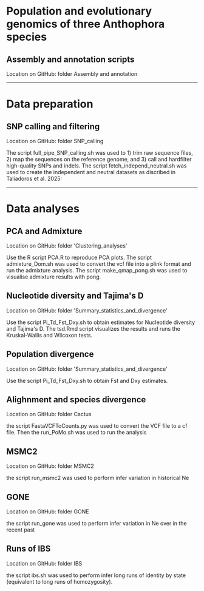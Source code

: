 # Population and evolutionary genomics of three Anthophora species



## Assembly and annotation scripts

Location on GitHub: folder Assembly and annotation

-----------------------------------------------------------------------------------------------------------------------------------------
# Data preparation

## SNP calling and filtering

Location on GitHub: folder SNP_calling

The script full_pipe_SNP_calling.sh was used to 1) trim raw sequence files, 2) map the sequences on the reference genome, and 3) call and hardfilter high-quality SNPs and indels.
The script fetch_independ_neutral.sh was used to create the independent and neutral datasets as discribed in Taliadoros et al. 2025:


----------------------------------------------------------------------------------------------------------------------------------------

# Data analyses

## PCA and Admixture
Location on GitHub: folder 'Clustering_analyses'

Use the R script PCA.R to reproduce PCA plots.
The script admixture_Dom.sh was used to convert the vcf file into a plink format and run the admixture analysis.
The script make_qmap_pong.sh was used to visualise admixture results with pong.


## Nucleotide diversity and Tajima's D
Location on GitHub: folder 'Summary_statistics_and_divergence'

Use the script Pi_Td_Fst_Dxy.sh to obtain estimates for Nucleotide diversity and Tajima's D. The tsd.Rmd script visualizes the results and runs the Kruskal-Wallis and Wilcoxon tests.


## Population divergence
Location on GitHub: folder 'Summary_statistics_and_divergence'

Use the script Pi_Td_Fst_Dxy.sh to obtain Fst and Dxy estimates.

## Alighnment and species divergence
Location on GitHub: folder Cactus

the script FastaVCFToCounts.py was used to convert the VCF file to a cf file. Then the run_PoMo.sh was used to run the analysis

## MSMC2
Location on GitHub: folder MSMC2

the script run_msmc2 was used to perform infer variation in historical Ne

## GONE
Location on GitHub: folder GONE

the script run_gone was used to perform infer variation in Ne over in the recent past

## Runs of IBS
Location on GitHub: folder IBS

the script ibs.sh was used to perform infer long runs of identity by state (equivalent to long runs of homozygosity).
